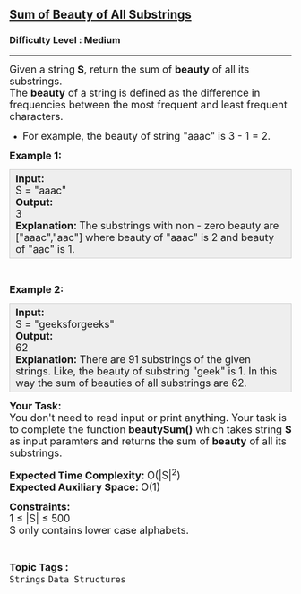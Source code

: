 <h2><a href="https://practice.geeksforgeeks.org/problems/sum-of-beauty-of-all-substrings-1662962118/1">Sum of Beauty of All Substrings</a></h2><h3>Difficulty Level : Medium</h3><hr><div class="problems_problem_content__Xm_eO"><p><span style="font-size:18px">Given a&nbsp;string<strong> S</strong>, return the sum of <strong>beauty</strong> of all its substrings.<br>
The <strong>beauty</strong> of a string is defined as the difference in frequencies between the most frequent and least frequent characters.</span></p>

<ul>
	<li><span style="font-size:18px">For example, the beauty of string "aaac" is 3 - 1 = 2.</span></li>
</ul>

<p><span style="font-size:18px"><strong>Example 1:</strong></span></p>

<div style="background: rgb(238, 238, 238); border: 1px solid rgb(204, 204, 204); padding: 5px 10px; --darkreader-inline-bgimage: initial; --darkreader-inline-bgcolor:#222426; --darkreader-inline-border-top:#3e4446; --darkreader-inline-border-right:#3e4446; --darkreader-inline-border-bottom:#3e4446; --darkreader-inline-border-left:#3e4446;"><span style="font-size:18px"><strong>Input:</strong><br>
S = "aaac"<br>
<strong>Output: </strong><br>
3<br>
<strong>Explanation:&nbsp;</strong>The substrings with non - zero&nbsp;beauty are ["aaac","aac"] where beauty of "aaac" is 2 and beauty of "aac" is 1.</span></div>

<p>&nbsp;</p>

<p><span style="font-size:18px"><strong>Example 2:</strong></span></p>

<div style="background: rgb(238, 238, 238); border: 1px solid rgb(204, 204, 204); padding: 5px 10px; --darkreader-inline-bgimage: initial; --darkreader-inline-bgcolor:#222426; --darkreader-inline-border-top:#3e4446; --darkreader-inline-border-right:#3e4446; --darkreader-inline-border-bottom:#3e4446; --darkreader-inline-border-left:#3e4446;"><span style="font-size:18px"><strong>Input:</strong><br>
S = "geeksforgeeks"<br>
<strong>Output: </strong><br>
62<br>
<strong>Explanation:</strong> There are 91&nbsp;substrings of the given strings. Like, the beauty of substring "geek" is 1. In this way the sum of&nbsp;beauties of all substrings are 62.</span></div>

<p><span style="font-size:18px"><strong>Your Task:</strong><br>
You don't need to read input or print anything. Your task is to complete the function <strong>beautySum()</strong> which takes&nbsp;string <strong>S</strong> as input paramters&nbsp;and returns the sum of <strong>beauty</strong> of all its substrings.&nbsp;</span></p>

<p><span style="font-size:18px"><strong>Expected Time Complexity: </strong>O(|S|<sup>2</sup>)<br>
<strong>Expected Auxiliary Space: </strong>O(1)</span></p>

<p><span style="font-size:18px"><strong>Constraints:&nbsp;</strong><br>
1 ≤ |S|&nbsp;≤ 500<br>
S only contains lower case alphabets.</span></p>
</div><br><p><span style=font-size:18px><strong>Topic Tags : </strong><br><code>Strings</code>&nbsp;<code>Data Structures</code>&nbsp;